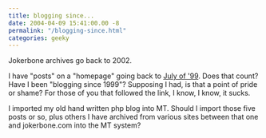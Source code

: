 ```yaml
---
title: blogging since...
date: 2004-04-09 15:41:00.00 -8
permalink: "/blogging-since.html"
categories: geeky
---
```

Jokerbone archives go back to 2002.

I have "posts" on a "homepage" going back to [July of '99](/www/beginnings/index2.html). Does that count? Have I been "blogging since 1999"? Supposing I had, is that a point of pride or shame? For those of you that followed the link, I know, I know, it sucks.

I imported my old hand written php blog into MT. Should I import those five posts or so, plus others I have archived from various sites between that one and jokerbone.com into the MT system?
